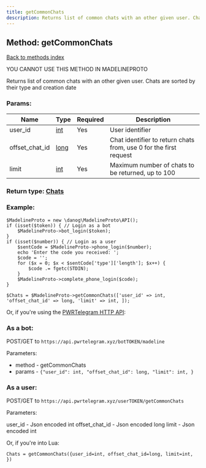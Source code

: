 ```yaml
---
title: getCommonChats
description: Returns list of common chats with an other given user. Chats are sorted by their type and creation date
---
```

## Method: getCommonChats  
[Back to methods index](index.md)


YOU CANNOT USE THIS METHOD IN MADELINEPROTO


Returns list of common chats with an other given user. Chats are sorted by their type and creation date

### Params:

| Name     |    Type       | Required | Description |
|----------|---------------|----------|-------------|
|user\_id|[int](../types/int.md) | Yes|User identifier|
|offset\_chat\_id|[long](../types/long.md) | Yes|Chat identifier to return chats from, use 0 for the first request|
|limit|[int](../types/int.md) | Yes|Maximum number of chats to be returned, up to 100|


### Return type: [Chats](../types/Chats.md)

### Example:


```
$MadelineProto = new \danog\MadelineProto\API();
if (isset($token)) { // Login as a bot
    $MadelineProto->bot_login($token);
}
if (isset($number)) { // Login as a user
    $sentCode = $MadelineProto->phone_login($number);
    echo 'Enter the code you received: ';
    $code = '';
    for ($x = 0; $x < $sentCode['type']['length']; $x++) {
        $code .= fgetc(STDIN);
    }
    $MadelineProto->complete_phone_login($code);
}

$Chats = $MadelineProto->getCommonChats(['user_id' => int, 'offset_chat_id' => long, 'limit' => int, ]);
```

Or, if you're using the [PWRTelegram HTTP API](https://pwrtelegram.xyz):

### As a bot:

POST/GET to `https://api.pwrtelegram.xyz/botTOKEN/madeline`

Parameters:

* method - getCommonChats
* params - `{"user_id": int, "offset_chat_id": long, "limit": int, }`



### As a user:

POST/GET to `https://api.pwrtelegram.xyz/userTOKEN/getCommonChats`

Parameters:

user_id - Json encoded int
offset_chat_id - Json encoded long
limit - Json encoded int



Or, if you're into Lua:

```
Chats = getCommonChats({user_id=int, offset_chat_id=long, limit=int, })
```


